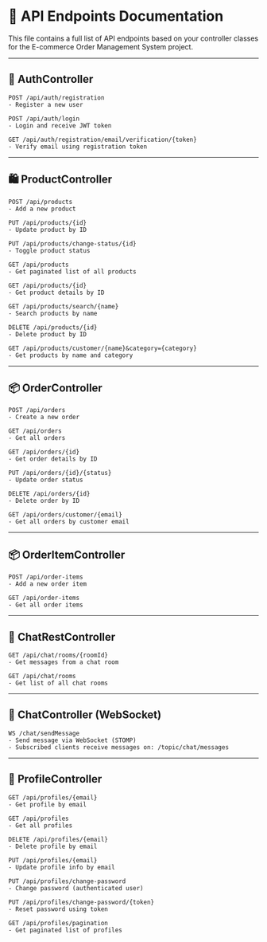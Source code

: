 
# 📘 API Endpoints Documentation

This file contains a full list of API endpoints based on your controller classes for the E-commerce Order Management System project.

---

## 🔐 AuthController

```
POST /api/auth/registration
- Register a new user

POST /api/auth/login
- Login and receive JWT token

GET /api/auth/registration/email/verification/{token}
- Verify email using registration token
```

---

## 🛍️ ProductController

```
POST /api/products
- Add a new product

PUT /api/products/{id}
- Update product by ID

PUT /api/products/change-status/{id}
- Toggle product status

GET /api/products
- Get paginated list of all products

GET /api/products/{id}
- Get product details by ID

GET /api/products/search/{name}
- Search products by name

DELETE /api/products/{id}
- Delete product by ID

GET /api/products/customer/{name}&category={category}
- Get products by name and category
```

---

## 📦 OrderController

```
POST /api/orders
- Create a new order

GET /api/orders
- Get all orders

GET /api/orders/{id}
- Get order details by ID

PUT /api/orders/{id}/{status}
- Update order status

DELETE /api/orders/{id}
- Delete order by ID

GET /api/orders/customer/{email}
- Get all orders by customer email
```

---

## 📦 OrderItemController

```
POST /api/order-items
- Add a new order item

GET /api/order-items
- Get all order items
```

---

## 💬 ChatRestController

```
GET /api/chat/rooms/{roomId}
- Get messages from a chat room

GET /api/chat/rooms
- Get list of all chat rooms
```

---

## 💬 ChatController (WebSocket)

```
WS /chat/sendMessage
- Send message via WebSocket (STOMP)
- Subscribed clients receive messages on: /topic/chat/messages
```

---

## 👤 ProfileController

```
GET /api/profiles/{email}
- Get profile by email

GET /api/profiles
- Get all profiles

DELETE /api/profiles/{email}
- Delete profile by email

PUT /api/profiles/{email}
- Update profile info by email

PUT /api/profiles/change-password
- Change password (authenticated user)

PUT /api/profiles/change-password/{token}
- Reset password using token

GET /api/profiles/pagination
- Get paginated list of profiles
```
